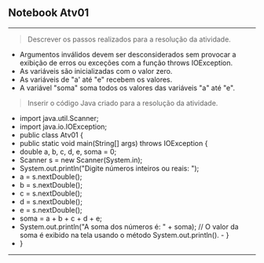 ## Notebook Atv01

<hr>

> Descrever os passos realizados para a resolução da atividade.
  - Argumentos inválidos devem ser desconsiderados sem provocar a exibição de erros ou exceções com a função throws IOException.
  - As variáveis são inicializadas com o valor zero.
  - As variáveis de "a' até "e" recebem os valores.
  - A variável "soma" soma todos os valores das variáveis "a" até "e".

> Inserir o código Java criado para a resolução da atividade. 
  - import java.util.Scanner;
  - import java.io.IOException;
  - public class Atv01 {
  - public static void main(String[] args) throws IOException {
  - double a, b, c, d, e, soma = 0;
  - Scanner s = new Scanner(System.in);
  - System.out.println("Digite números inteiros ou reais: ");
  - a = s.nextDouble();
  - b = s.nextDouble();
  - c = s.nextDouble();
  - d = s.nextDouble();
  - e = s.nextDouble();
  - soma = a + b + c + d + e;
  -  System.out.println("A soma dos números é: " + soma); // O valor da soma é exibido na tela usando o método System.out.println().
    - }
  - }

<hr>
